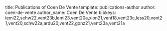 title: Publications of Coen De Vente
template: publications-author
author: coen-de-vente
author_name: Coen De Vente
bibkeys: lemi22,schw22,vent23b,lemi23,vent20a,xion21,vent18,vent23c,less20,vent21,vent20,schw22a,ardu20,vent22,gonz21,vent23a,vent21a